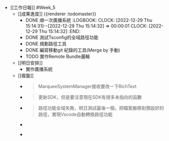 - [[工作日報]] #Week_5
	- [[成果進度]] {{renderer :todomaster}}
		- DONE 順一次廣播系統
		  :LOGBOOK:
		  CLOCK: [2022-12-29 Thu 15:14:31]--[2022-12-29 Thu 15:14:32] =>  00:00:01
		  CLOCK: [2022-12-29 Thu 15:14:32]
		  :END:
		- DONE  測試Tsconfig的全域路徑功能
		- DONE 規劃路徑工具
		- DONE 編寫移動git 紀錄的工具(Merge by 手動)
		- TODO 實作Remote Bundle邏輯
	- [[明日安排]]
		- 實作廣播系統
	- [[複盤]]
		- > MarqueeSystemManager接收要改一下RichText
		- > 更新SDK，但是要注意現在SDK有很多未指向的函數
		- > 路徑功能全域失敗，明日測試最後一個，把檔案搬移到預設好的路徑，實現Vscode自動轉換路徑功能
		- >
		-